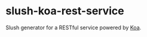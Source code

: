 slush-koa-rest-service
======================

Slush generator for a RESTful service powered by [Koa](http://koajs.com/).
